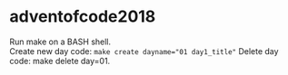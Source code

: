 # adventofcode2018
Run make on a BASH shell.  
Create new day code: 
<code>make create dayname="01 day1_title"</code>
Delete day code: make delete day=01.  
